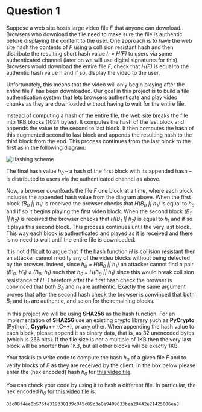 Question 1
==========

Suppose a web site hosts large video file _F_ that anyone can download. Browsers who download the file need to make sure the file is authentic before displaying the content to the user. One approach is to have the web site hash the contents of _F_ using a collision resistant hash and then distribute the resulting short hash value _h = H(F)_ to users via some authenticated channel (later on we will use digital signatures for this). Browsers would download the entire file _F_, check that _H(F)_ is equal to the authentic hash value h and if so, display the video to the user.

Unfortunately, this means that the video will only begin playing after the *entire* file _F_ has been downloaded. Our goal in this project is to build a file authentication system that lets browsers authenticate and play video chunks as they are downloaded without having to wait for the entire file.

Instead of computing a hash of the entire file, the web site breaks the file into 1KB blocks (1024 bytes). It computes the hash of the last block and appends the value to the second to last block. It then computes the hash of this augmented second to last block and appends the resulting hash to the third block from the end. This process continues from the last block to the first as in the following diagram:

![Hashing scheme](https://d396qusza40orc.cloudfront.net/crypto/images%2Fpp3-fig.jpg)

The final hash value _h<sub>0</sub>_ – a hash of the first block with its appended hash – is distributed to users via the authenticated channel as above.

Now, a browser downloads the file _F_ one block at a time, where each block includes the appended hash value from the diagram above. When the first block _(B<sub>0</sub> || h<sub>1</sub>)_ is received the browser checks that _H(B<sub>0</sub> || h<sub>1</sub>)_ is equal to _h<sub>0</sub>_ and if so it begins playing the first video block. When the second block _(B<sub>1</sub> || h<sub>2</sub>)_ is received the browser checks that _H(B<sub>1</sub> || h<sub>2</sub>)_ is equal to _h<sub>1</sub>_ and if so it plays this second block. This process continues until the very last block. This way each block is authenticated and played as it is received and there is no need to wait until the entire file is downloaded.

It is not difficult to argue that if the hash function _H_ is collision resistant then an attacker cannot modify any of the video blocks without being detected by the browser. Indeed, since _h<sub>0</sub> = H(B<sub>0</sub> || h<sub>1</sub>)_ an attacker cannot find a pair _(B′<sub>0</sub>, h′<sub>1</sub>) ≠ (B<sub>0</sub>, h<sub>1</sub>)_ such that _h<sub>0</sub> = H(B<sub>0</sub> || h<sub>1</sub>)_ since this would break collision resistance of _H_. Therefore after the first hash check the browser is convinced that both _B<sub>0</sub>_ and _h<sub>1</sub>_ are authentic. Exactly the same argument proves that after the second hash check the browser is convinced that both _B<sub>1</sub>_ and _h<sub>2</sub>_ are authentic, and so on for the remaining blocks.

In this project we will be using **SHA256** as the hash function. For an implementation of **SHA256** use an existing crypto library such as **PyCrypto** (Python), **Crypto++** (C++), or any other. When appending the hash value to each block, please append it as binary data, that is, as 32 unencoded bytes (which is 256 bits). If the file size is not a multiple of 1KB then the very last block will be shorter than 1KB, but all other blocks will be exactly 1KB.

Your task is to write code to compute the hash _h<sub>0</sub>_ of a given file _F_ and to verify blocks of _F_ as they are received by the client. In the box below please enter the (hex encoded) hash _h<sub>0</sub>_ for [this video file](https://class.coursera.org/crypto-007/lecture/download.mp4?lecture_id=27).

You can check your code by using it to hash a different file. In particular, the hex encoded _h<sub>0</sub>_ for [this video file](https://class.coursera.org/crypto-007/lecture/download.mp4?lecture_id=28) is:

```
03c08f4ee0b576fe319338139c045c89c3e8e9409633bea29442e21425006ea8
```
